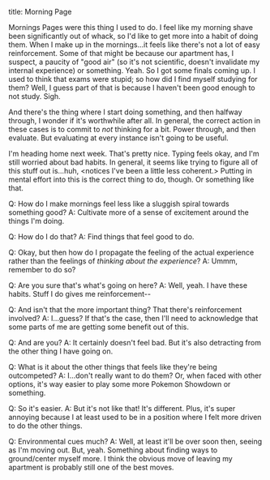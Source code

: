 title: Morning Page

Mornings Pages were this thing I used to do. I feel like my morning shave been significantly out of whack, so I'd like to get more into a habit of doing them. When I make up in the mornings...it feels like there's not a lot of easy reinforcement. Some of that might be because our apartment has, I suspect, a paucity of "good air" (so it's not scientific, doesn't invalidate my internal experience) or something. Yeah. So I got some finals coming up. I used to think that exams were stupid; so how did I find myself studying for them? Well, I guess part of that is because I haven't been good enough to not study. Sigh. 

And there's the thing where I start doing something, and then halfway through, I wonder if it's worthwhile after all. In general, the correct action in these cases is to commit to *not* thinking for a bit. Power through, and then evaluate. But evaluating at every instance isn't going to be useful.

I'm heading home next week. That's pretty nice. Typing feels okay, and I'm still worried about bad habits. In general, it seems like trying to figure all of this stuff out is...huh, \<notices I've been a little less coherent.> Putting in mental effort into this is the correct thing to do, though. Or something like that.

Q: How do I make mornings feel less like a sluggish spiral towards something good?
A: Cultivate more of a sense of excitement around the things I'm doing.

Q: How do I do that?
A: Find things that feel good to do.

Q: Okay, but then how do I propagate the feeling of the actual experience rather than the feelings of *thinking about the experience*?
A: Ummm, remember to do so?

Q: Are you sure that's what's going on here?
A: Well, yeah. I have these habits. Stuff I do gives me reinforcement--

Q: And isn't that the more important thing? That there's reinforcement involved?
A: I...guess? If that's the case, then I'll need to acknowledge that some parts of me are getting some benefit out of this.

Q: And are you?
A: It certainly doesn't feel bad. But it's also detracting from the other thing I have going on.

Q: What is it about the other things that feels like they're being outcompeted?
A: I...don't really want to do them? Or, when faced with other options, it's way easier to play some more Pokemon Showdown or something.

Q: So it's easier.
A: But it's not like that! It's different. Plus, it's super annoying because I at least used to be in a position where I felt more driven to do the other things.

Q: Environmental cues much?
A: Well, at least it'll be over soon then, seeing as I'm moving out. But, yeah. Something about finding ways to ground/center myself more. I think the obvious move of leaving my apartment is probably still one of the best moves.